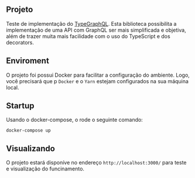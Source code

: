 ## Projeto

Teste de implementação do [TypeGraphQL](https://typegraphql.com/). Esta biblioteca possibilita a implementação de uma API com GraphQL ser mais simplificada e objetiva, além de trazer muita mais facilidade com o uso do TypeScript e dos decorators.

## Enviroment

O projeto foi possui Docker para facilitar a configuração do ambiente. Logo, você precisará que p `Docker` e o `Yarn` estejam configurados na sua máquina local.

## Startup

Usando o docker-compose, o rode o seguinte comando:

```
docker-compose up
```

## Visualizando

O projeto estará disponíve no endereço `http://localhost:3000/` para teste e visualização do funcinamento.
